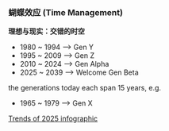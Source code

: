 
### 蝴蝶效应 (Time Management)

**理想与现实：交错的时空**

* 1980 ~ 1994 --> Gen Y
* 1995 ~ 2009 --> Gen Z
* 2010 ~ 2024 --> Gen Alpha
* 2025 ~ 2039 --> Welcome Gen Beta


the generations today each span 15 years, e.g.
- 1965 ~ 1979 --> Gen X


[Trends of 2025 infographic](https://mccrindle.com.au/article/trends-of-2025/)
